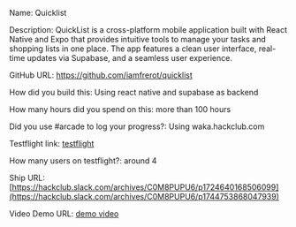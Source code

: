 Name: Quicklist

Description: QuickList is a cross-platform mobile application built with React Native and
Expo that provides intuitive tools to manage your tasks and shopping lists in
one place. The app features a clean user interface, real-time updates via
Supabase, and a seamless user experience.

GitHub URL: https://github.com/iamfrerot/quicklist

How did you build this: Using react native and supabase as backend

How many hours did you spend on this: more than 100 hours

Did you use #arcade to log your progress?: Using waka.hackclub.com

Testflight link: [testflight](https://testflight.apple.com/join/PymReHKB)

How many users on testflight?: around 4

Ship URL: [https://hackclub.slack.com/archives/C0M8PUPU6/p1724640168506099](https://hackclub.slack.com/archives/C0M8PUPU6/p1744753868047939)

Video Demo URL: [demo video](https://hc-cdn.hel1.your-objectstorage.com/s/v3/e31430a0907310119556be4fa44ff3cb63d1cc1b_rpreplay_final1744753263.mp4)
